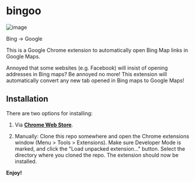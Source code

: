 bingoo
======

![image](https://github.com/iic-ninjas/bingoo/raw/master/images/bingoo128.png)

Bing -> Google


This is a Google Chrome extension to automatically open Bing Map links in Google Maps.

Annoyed that some websites (e.g. Facebook) will insist of opening addresses in Bing maps?  Be annoyed no more! This extension will automatically convert any new tab opened in Bing maps to Google Maps!


Installation
-------------

There are two options for installing:

1. Via **[Chrome Web Store](https://chrome.google.com/webstore/detail/bingoo/kbeineodhajigcapokfocpgdjhcpabon)**.

2. Manually: Clone this repo somewhere and open the Chrome extensions window (Menu > Tools > Extensions). Make sure Developer Mode is marked, and click the "Load unpacked extension..." button. Select the directory where you cloned the repo. The extension should now be installed.

**Enjoy!**

